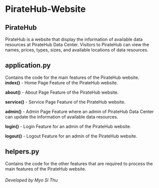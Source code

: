 # PirateHub-Website

## PirateHub
  PirateHub is a website that display the information of available data resources at PirateHub Data Center. Visitors to PirateHub can view the names, prices, types, sizes, and available locations of data resources.
  
## application.py
  Contains the code for the main features of the PirateHub website. \
  **index()** - Home Page Feature of the PirateHub website.
  
  **about()** - About Page Feature of the PirateHub website.
  
  **service()** - Service Page Feature of the PirateHub website.
  
  **admin()** - Admin Page Feature where an admin of PirateHub Data Center can update the information of available data resources.
  
  **login()** - Login Feature for an admin of the PirateHub website.
  
  **logout()** - Logout Feature for an admin of the PirateHub website.
 
## helpers.py
  Contains the code for the other features that are required to process the main features of the PirateHub website.

###### Developed by Myo Si Thu
